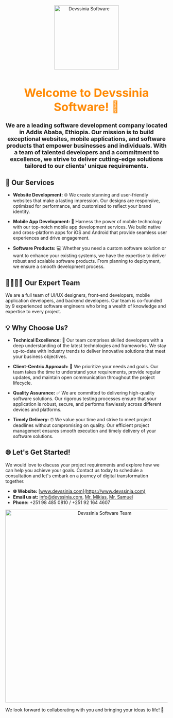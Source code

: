 <div align="center">
  <img src="<image_url>" alt="Devssinia Software" width="200">
  <h1 style="color: #ff8a00; font-size: 36px;">Welcome to Devssinia Software! 🌟</h1>
</div>

<p align="center">
  <strong style="font-size: 18px;">We are a leading software development company located in Addis Ababa, Ethiopia. Our mission is to build exceptional websites, mobile applications, and software products that empower businesses and individuals. With a team of talented developers and a commitment to excellence, we strive to deliver cutting-edge solutions tailored to our clients' unique requirements.</strong>
</p>

## 💼 Our Services

- **Website Development:** 🌐 We create stunning and user-friendly websites that make a lasting impression. Our designs are responsive, optimized for performance, and customized to reflect your brand identity.

- **Mobile App Development:** 📱 Harness the power of mobile technology with our top-notch mobile app development services. We build native and cross-platform apps for iOS and Android that provide seamless user experiences and drive engagement.

- **Software Products:** 💻 Whether you need a custom software solution or want to enhance your existing systems, we have the expertise to deliver robust and scalable software products. From planning to deployment, we ensure a smooth development process.

## 👨‍💻👩‍💻 Our Expert Team

We are a full team of UI/UX designers, front-end developers, mobile application developers, and backend developers. Our team is co-founded by 9 experienced software engineers who bring a wealth of knowledge and expertise to every project.

## 💡 Why Choose Us?

- **Technical Excellence:** 🔬 Our team comprises skilled developers with a deep understanding of the latest technologies and frameworks. We stay up-to-date with industry trends to deliver innovative solutions that meet your business objectives.

- **Client-Centric Approach:** 👥 We prioritize your needs and goals. Our team takes the time to understand your requirements, provide regular updates, and maintain open communication throughout the project lifecycle.

- **Quality Assurance:** ✅ We are committed to delivering high-quality software solutions. Our rigorous testing processes ensure that your application is robust, secure, and performs flawlessly across different devices and platforms.

- **Timely Delivery:** ⏰ We value your time and strive to meet project deadlines without compromising on quality. Our efficient project management ensures smooth execution and timely delivery of your software solutions.

## 🌐 Let's Get Started!

We would love to discuss your project requirements and explore how we can help you achieve your goals. Contact us today to schedule a consultation and let's embark on a journey of digital transformation together.

- **🌐 Website:** [www.devssinia.com](https://www.devssinia.com)
- **Email us at:** [info@devssinia.com](mailto:info@devssinia.com?subject=Hello%20from%20your%20website!), [Mr. Mikias](mailto:mikikebe84@gmail.com?subject=Hello%20from%20your%20website!), [Mr. Samuel](mailto:lijsamuael@gmail.com?subject=Hello%20from%20your%20website!)
- **Phone:** +251 98 485 0810 / +251 92 164 4607

<div align="center">
  <img src="<team_photo_url>" alt="Devssinia Software Team" width="600">
</div>

We look forward to collaborating with you and bringing your ideas to life! 🎉

